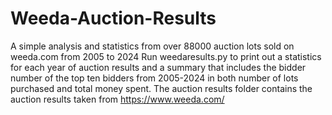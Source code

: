 # Weeda-Auction-Results
A simple analysis and statistics from over 88000 auction lots sold on weeda.com from 2005 to 2024
Run weedaresults.py to print out a statistics for each year of auction results and a summary that includes the bidder number of the top ten bidders from 2005-2024 in both number of lots purchased and total money spent.
The auction results folder contains the auction results taken from https://www.weeda.com/
